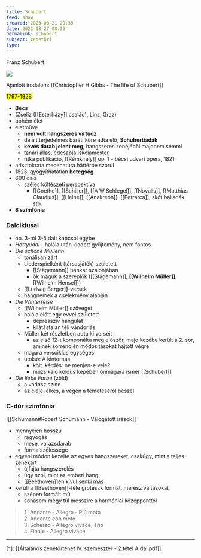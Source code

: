 ```yaml
---
title: Schubert
feed: show
created: 2023-08-21 20:35
date: 2023-08-27 08:36
permalink: schubert
subject: zenetöri
type: 
---
```


Franz Schubert

![](https://koncert.zeneakademia.hu/data/ZENEAKADEMIA.HU/2021_osz/sajat/schubert_triok_2021_osz_focuspoint_900x510.jpg)

Ajánlott irodalom: [[Christopher H Gibbs - The life of Schubert]]

<mark>1797-1828</mark>

- **Bécs**
- (Zselíz ([[Esterházy]] család), Linz, Graz)
- bohém élet
- életműve
	- **nem volt hangszeres virtuóz**
	- dalait terjedelmes baráti köre adta elő, **Schubertiádák**
	- **kevés darab jelent meg**, hangszeres zenéjéből majdnem semmi
	- tanári állás, édesapja iskolamester
	- ritka publikáció, [[Rémkirály]] op. 1 - bécsi udvari opera, 1821
- arisztokrata mecenatúra háttérbe szorul
- 1823: gyógyíthatatlan **betegség**
- 600 dala
	- széles költészeti perspektíva
		- [[Goethe]], [[Schiller]], [[A W Schlegel]], [[Novalis]], [[Matthias Claudius]], [[Heine]], [[Anakreón]], [[Petrarca]], skót balladák, stb.
- **8 szimfónia**
### Dalciklusai

- op. 3-tól 3-5 dalt kapcsol egybe
- *Hattyúdal* - halála után kiadott gyűjtemény, nem fontos
- *Die schöne Müllerin*
	- tonálisan zárt
	- Liederspielként (társasjáték) született
		- [[Stägemann]] bankár szalonjában
		- ők maguk a szereplők ([[Stägemann]], **[[Wilhelm Müller]]**, [[Wilhelm Hensel]])
	- [[Ludwig Berger]]-versek
	- hangnemek a cselekmény alapján
- *Die Winterreise*
	- [[Wilhelm Müller]] szövegei
	- halála előtt egy évvel született
		- depresszív hangulat
		- kilátástalan téli vándorlás
	- Müller két részletben adta ki verseit
		- az első 12-t komponálta meg először, majd kezébe került a 2. sor, aminek sorrendjén módosításokat hajtott végre
	- maga a versciklus egységes
	- utolsó: A kintornás
		- költ. kérdés: ne menjen-e vele?
		- muzsikáló koldus képében önmagára ismer [[Schubert]]
- *Die liebe Farbe* (zöld)
	- a vadász színe
	- az eleje lelkes, a végén a temetéséről beszél

### C-dúr szimfónia

![[Schumann#Robert Schumann - Válogatott írások]]

- mennyeien hosszú
	- ragyogás
	- mese, varázsdarab
	- forma szélessége
- egyéni módon kezelte az egyes hangszereket, csakúgy, mint a teljes zenekart
	- újfajta hangszerelés
	- úgy szól, mint az emberi hang
	- [[Beethoven]]en kívül senki más
- kerüli a [[Beethoven]]-féle groteszk formát, merész váltásokat
	- szépen formált mű
	- sohasem megy túl messzire a harmóniai középponttól

> 1. Andante - Allegro - Piú moto
> 2. Andante con moto
> 3. Scherzo - Allegro vivace, Trio
> 4. Finale - Allegro vivace

---
[^]: [[Általános zenetörténet IV. szemeszter - 2.tétel A dal.pdf]]





